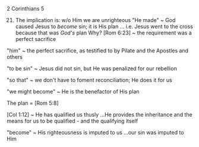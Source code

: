 2 Corinthians 5


21) The implication is: w/o Him we are unrighteous
"He made" ~ God caused Jesus to _become_ sin; it is His plan
... i.e. Jesus went to the cross because that was _God's_ plan
Why? [Rom 6:23] ~ the requirement was a perfect sacrifice

"him" ~ the perfect sacrifice, as testified to by Pilate and the Apostles and others

"to be sin" ~ Jesus did not sin, but He was penalized for our rebellion

"so that" ~ we don't have to foment reconciliation; He does it for us

"we might become" ~ He is the benefactor of His plan

The plan = [Rom 5:8]

[Col 1:12] ~ He has qualified us thusly
...He provides the inheritance and the means for us to be qualified - and the qualifying itself

"become" ~ His righteousness is imputed to us
...our sin was imputed to Him
